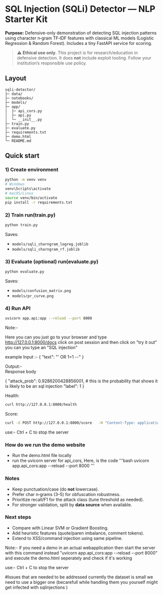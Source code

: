 
# SQL Injection (SQLi) Detector — NLP Starter Kit

**Purpose:** Defensive-only demonstration of detecting SQL injection patterns using character n‑gram TF‑IDF features with classical ML models (Logistic Regression & Random Forest). Includes a tiny FastAPI service for scoring.

> ⚠️ **Ethical use only.** This project is for research/education in defensive detection. It does **not** include exploit tooling. Follow your institution’s responsible use policy.

## Layout
```
sqli-detector/
├─ data/
├─ notebooks/
├─ models/
├─ app/
|  ├─ api_cors.py
│  ├─ api.py
│  └─ __init__.py
├─ train.py
├─ evaluate.py
├─ requirements.txt
├─ demo.html
└─ README.md
```

## Quick start
### 1) Create environment
```bash
python -m venv venv
# Windows
venv\Scripts\activate
# macOS/Linux
source venv/bin/activate
pip install -r requirements.txt
```

### 2) Train run(train.py)
```bash
python train.py
```
Saves:
- `models/sqli_charngram_logreg.joblib`
- `models/sqli_charngram_rf.joblib`

### 3)  Evaluate (optional) run(evaluate.py)
```bash
python evaluate.py
```
Saves:
- `models/confusion_matrix.png`
- `models/pr_curve.png`

### 4) Run API
```bash
uvicorn app.api:app --reload --port 8000
```
Note:-

Here you can you just go to your browser and type http://127.0.0.1:8000/docs
click on post session and then click on "try it out" you can you type an "SQL injection" 

example Input :-
{
  "text": "' OR 1=1 --"
}

Output:-	
Response body

{
  "attack_prob": 0.9286200428856001, # this is the probability that shows it is likely to be an sql injection
  "label": 1
}

Health:
```bash
curl http://127.0.0.1:8000/health
```
Score:
```bash
curl -X POST http://127.0.0.1:8000/score   -H "Content-Type: application/json"   -d "{"text":"' OR 1=1 --"}"
```


use:- 
Ctrl + C to stop the server 


### How do we run the demo website
- Run the demo.html file locally
- run the uvicorn server for api_cors, Here, is the code '''bash uvicorn app.api_cors:app --reload --port 8000 '''

### Notes
- Keep punctuation/case (do **not** lowercase).
- Prefer char n‑grams (3–5) for obfuscation robustness.
- Prioritize recall/F1 for the attack class (tune threshold as needed).
- For stronger validation, split by **data source** when available.

### Next steps
- Compare with Linear SVM or Gradient Boosting.
- Add heuristic features (quote/paren imbalance, comment tokens).
- Extend to XSS/command injection using same pipeline.


Note:-
if you need a demo in an actual webapplication then start the server with this command instead "uvicorn app.api_cors:app --reload --port 8000" and execute the demo.html seperately and check if it's working 

use:- 
Ctrl + C to stop the server 

#Issues that are needed to be addressed 
 currently the dataset is small we need to use a bigger one (becarefull while handling them you yourself might get infected with sqlinjections )
